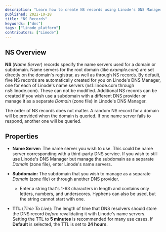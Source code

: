 ```yaml
---
description: "Learn how to create NS records using Linode's DNS Manager"
published: 2022-10-28
title: "NS Records"
keywords: ["dns"]
tags: ["linode platform"]
contributors: ["Linode"]
---
```


## NS Overview

**NS** (*Name Server*) records specify the name servers used for a domain or subdomain. Name servers for the root domain (like *example.com*) are set directly on the domain's registrar, as well as through NS records. By default, five NS records are automatically created for you on Linode's DNS Manager, one for each of Linode's name servers (ns1.linode.com through ns5.linode.com). These can not be modified. Additional NS records can be created if you wish use a subdomain with a different DNS provider or manage it as a separate *Domain* (zone file) in Linode's DNS Manager.

The order of NS records does not matter. A random NS record for a domain will be provided when the domain is queried. If one name server fails to respond, another one will be queried.

## Properties

- **Name Server:** The name server you wish to use. This could be name server corresponding with a third-party DNS service. If you wish to still use Linode's DNS Manager but manage the subdomain as a separate *Domain* (zone file), enter Linode's name servers.

- **Subdomain:** The subdomain that you wish to manage as a separate *Domain* (zone file) or through another DNS provider.

    - Enter a string that's 1-63 characters in length and contains only letters, numbers, and underscores. Hyphens can also be used, but the string cannot start with one.

- **TTL** (*Time To Live*): The length of time that DNS resolvers should store the DNS record *before* revalidating it with Linode's name servers. Setting the TTL to **5 minutes** is recommended for many use cases. If **Default** is selected, the TTL is set to **24 hours**.